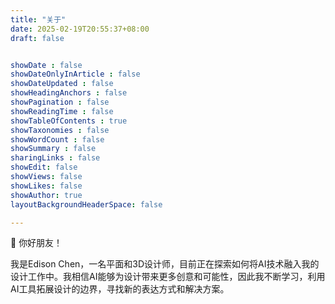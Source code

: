 ```yaml
---
title: "关于"
date: 2025-02-19T20:55:37+08:00
draft: false


showDate : false
showDateOnlyInArticle : false
showDateUpdated : false
showHeadingAnchors : false
showPagination : false
showReadingTime : false
showTableOfContents : true
showTaxonomies : false 
showWordCount : false
showSummary : false
sharingLinks : false
showEdit: false
showViews: false
showLikes: false
showAuthor: true
layoutBackgroundHeaderSpace: false

---
```

👋 你好朋友！ 

我是Edison Chen，一名平面和3D设计师，目前正在探索如何将AI技术融入我的设计工作中。我相信AI能够为设计带来更多创意和可能性，因此我不断学习，利用AI工具拓展设计的边界，寻找新的表达方式和解决方案。

